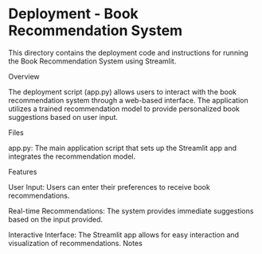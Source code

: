 # Deployment - Book Recommendation System

This directory contains the deployment code and instructions for running the Book Recommendation System using Streamlit.

Overview

The deployment script (app.py) allows users to interact with the book recommendation system through a web-based interface. The application utilizes a trained recommendation model to provide personalized book suggestions based on user input.

Files

app.py: The main application script that sets up the Streamlit app and integrates the recommendation model.


Features

User Input: Users can enter their preferences to receive book recommendations.

Real-time Recommendations: The system provides immediate suggestions based on the input provided.

Interactive Interface: The Streamlit app allows for easy interaction and visualization of recommendations.
Notes
